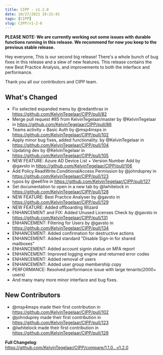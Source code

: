 ```yaml
---
title: CIPP - v1.2.0
date: 10/27/2021 19:31:43
tags: [CIPP]
slug: CIPP/v1-2-0
---
```


<!--truncate-->

**PLEASE NOTE: We are currently working out some issues with durable functions running in this release. We recommend for now you keep to the previous stable release.**

Hey everyone, This is our second big release! There's a whole bunch of bug fixes in this release and a slew of new features. This release contains the new Best Practice Analysis, and improvements to both the interface and performance.

Thank you all our contributors and CIPP team. 

## What's Changed
* Fix selected expanded menu by @redanthrax in https://github.com/KelvinTegelaar/CIPP/pull/82
* Merge pull request #85 from KelvinTegelaar/master by @KelvinTegelaar in https://github.com/KelvinTegelaar/CIPP/pull/86
* Teams activity + Basic Auth by @msp4msps in https://github.com/KelvinTegelaar/CIPP/pull/102
* Apply minor bug fixes, added functionality.  by @KelvinTegelaar in https://github.com/KelvinTegelaar/CIPP/pull/104
* Updating dev by @KelvinTegelaar in https://github.com/KelvinTegelaar/CIPP/pull/105
* NEW FEATURE: Azure AD Device List + Version Number Add by @gavsto in https://github.com/KelvinTegelaar/CIPP/pull/106
* Add Policy.ReadWrite.ConditionalAccess Permission by @johnduprey in https://github.com/KelvinTegelaar/CIPP/pull/123
* typos by @ee61re in https://github.com/KelvinTegelaar/CIPP/pull/127
* Set documentation to open in a new tab by @lwhitelock in https://github.com/KelvinTegelaar/CIPP/pull/128
* NEW FEATURE: Best Practice Analyser by @gavsto in https://github.com/KelvinTegelaar/CIPP/pull/129
* NEW FEATURE: Added offboarding Wizard
* ENHANCEMENT and FIX: Added Unused Licenses Check by @gavsto in https://github.com/KelvinTegelaar/CIPP/pull/131
* ENHANCEMENT: Filtering for Users by @gavsto in https://github.com/KelvinTegelaar/CIPP/pull/134
* ENHANCEMENT: Added confirmation for destructive actions
* ENHANCEMENT: Added standard "Disable Sign-in for shared mailboxes"
* ENHANCEMENT: Added account signin status on MFA report
* ENHANCEMENT: Improved logging engine and returned error codes
* ENHANCEMENT: Added removal of users
* ENHANCEMENT: Added user group membership copy
* PERFORMANCE: Resolved performance issue with large tenants(2000+ users)
* And many many more minor interface and bug fixes.

## New Contributors
* @msp4msps made their first contribution in https://github.com/KelvinTegelaar/CIPP/pull/102
* @johnduprey made their first contribution in https://github.com/KelvinTegelaar/CIPP/pull/123
* @lwhitelock made their first contribution in https://github.com/KelvinTegelaar/CIPP/pull/128

**Full Changelog**: https://github.com/KelvinTegelaar/CIPP/compare/1.1.0...v1.2.0
